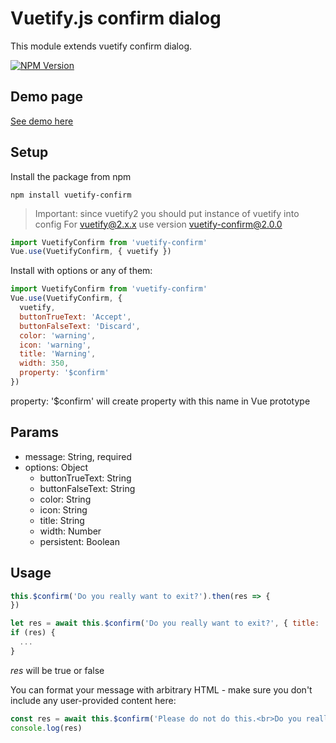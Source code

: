 # Vuetify.js confirm dialog

This module extends vuetify confirm dialog.

[![NPM Version][npm-image]][npm-url]

## Demo page

[See demo here](https://yariksav.github.io/demo-vuetify-confirm.html)

## Setup

Install the package from npm

```npm
npm install vuetify-confirm
```

> Important: since vuetify2 you should put instance of vuetify into config
> For vuetify@2.x.x use version vuetify-confirm@2.0.0

```javascript
import VuetifyConfirm from 'vuetify-confirm'
Vue.use(VuetifyConfirm, { vuetify })
```
Install with options or any of them:

```javascript
import VuetifyConfirm from 'vuetify-confirm'
Vue.use(VuetifyConfirm, {
  vuetify,
  buttonTrueText: 'Accept',
  buttonFalseText: 'Discard',
  color: 'warning',
  icon: 'warning',
  title: 'Warning',
  width: 350,
  property: '$confirm'
})
```

property: '$confirm' will create property with this name in Vue prototype

## Params
 - message: String, required
 - options: Object
    - buttonTrueText: String
    - buttonFalseText: String
    - color: String
    - icon: String
    - title: String
    - width: Number
    - persistent: Boolean
## Usage

```js
this.$confirm('Do you really want to exit?').then(res => {
})
```

```js
let res = await this.$confirm('Do you really want to exit?', { title: 'Warning' })
if (res) {
  ...
}
```
*res* will be true or false

You can format your message with arbitrary HTML - make sure you don't include any user-provided content here:

```js
const res = await this.$confirm('Please do not do this.<br>Do you really want to exit?')
console.log(res)
```

[npm-image]: https://img.shields.io/npm/v/vuetify-confirm.svg?style=flat-square
[npm-url]: https://npmjs.org/package/vuetify-confirm
